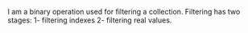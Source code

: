 I am a binary operation used for filtering a collection. 
Filtering has two stages:
	1- filtering indexes 
	2- filtering real values.
